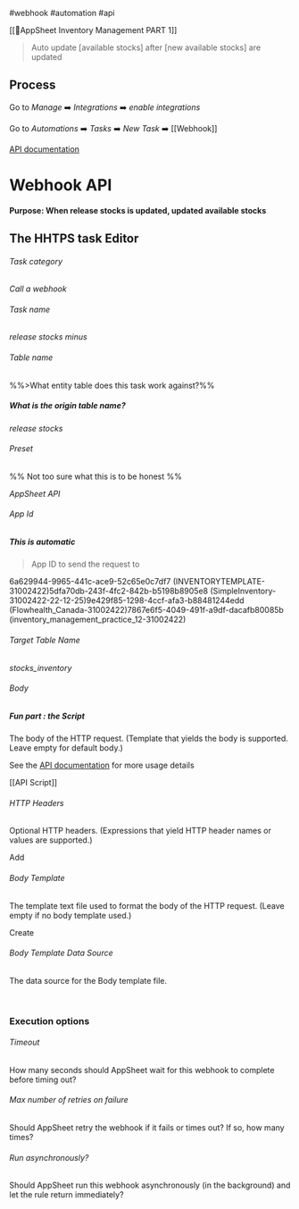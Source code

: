 #webhook #automation #api 

[[📌AppSheet Inventory Management PART 1]]

> Auto update [available stocks] after [new available stocks] are updated

## Process

Go to _Manage_ ➡️ _Integrations_ ➡️ *enable integrations*

Go to _Automations_ ➡️ _Tasks_ ➡️ _New Task_ ➡️ [[Webhook]]

[API documentation](https://support.google.com/appsheet?p=api)

# Webhook API 

#### Purpose: When release stocks  is updated, updated available stocks 

## The HHTPS task Editor

###### Task category

_Call a webhook_

###### Task name

_release stocks minus_


###### Table name

%%>What entity table does this task work against?%%

##### What is the origin table name?

_release stocks_

###### Preset
%% Not too sure what this is to be honest %%

_AppSheet API_

###### App Id
##### This is automatic
>App ID to send the request to

6a629944-9965-441c-ace9-52c65e0c7df7 (INVENTORYTEMPLATE-31002422)5dfa70db-243f-4fc2-842b-b5198b8905e8 (SimpleInventory-31002422-22-12-25)9e429f85-1298-4ccf-afa3-b88481244edd (Flowhealth_Canada-31002422)7867e6f5-4049-491f-a9df-dacafb80085b (inventory_management_practice_12-31002422)

###### Target Table Name

_stocks_inventory_

###### Body
##### Fun part : the Script

The body of the HTTP request. (Template that yields the body is supported. Leave empty for default body.)

See the [API documentation](https://support.google.com/appsheet?p=api) for more usage details

[[API Script]]

###### HTTP Headers

Optional HTTP headers. (Expressions that yield HTTP header names or values are supported.)

Add

###### Body Template

The template text file used to format the body of the HTTP request. (Leave empty if no body template used.)


Create

###### Body Template Data Source

The data source for the Body template file.

​

### Execution options

###### Timeout

How many seconds should AppSheet wait for this webhook to complete before timing out?

###### Max number of retries on failure

Should AppSheet retry the webhook if it fails or times out? If so, how many times?

###### Run asynchronously?

Should AppSheet run this webhook asynchronously (in the background) and let the rule return immediately?
